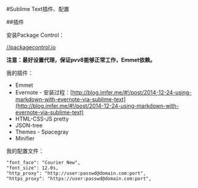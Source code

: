 #Sublime Text插件、配置

##插件

安装Package Control：

[//packagecontrol.io](//packagecontrol.io)

**注意：最好设置代理，保证pvv8能够正常工作，Emmet依赖。**

我的插件：

* Emmet
* Evernote - 安装过程：[http://blog.imfer.me/#!/post/2014-12-24-using-markdown-with-evernote-via-sublime-text](http://blog.imfer.me/#!/post/2014-12-24-using-markdown-with-evernote-via-sublime-text)
* HTML-CSS-JS pretty
* JSON-tree
* Themes - Spacegray
* Minifier

我的配置文件：

	"font_face": "Courier New",
	"font_size": 12.0s,
	"http_proxy": "http://user:passwd@domain.com:port",
	"https_proxy": "https://user:passwd@domain.com:port",